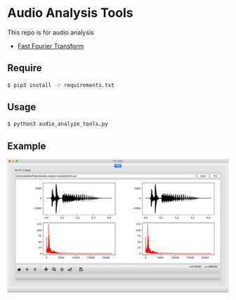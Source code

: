 # Audio Analysis Tools

This repo is for audio analysis

- [Fast Fourier Transform](https://en.wikipedia.org/wiki/Fast_Fourier_transform)

## Require

```bash
$ pip3 install -r requirements.txt
```

## Usage

```bash
$ python3 audio_analyze_tools.py
```

## Example

![](img/example.png)

